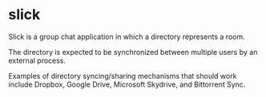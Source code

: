 # slick

Slick is a group chat application in which a directory represents a room.

The directory is expected to be synchronized between multiple users by an external process.

Examples of directory syncing/sharing mechanisms that should work include Dropbox, Google Drive, Microsoft Skydrive, and Bittorrent Sync.
